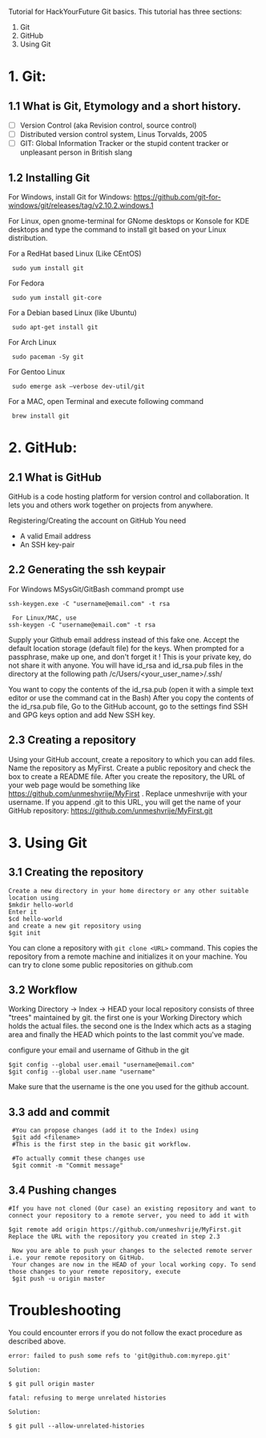 Tutorial for HackYourFuture Git basics. This tutorial has three sections:
1. Git
2. GitHub
3. Using Git

# 1. Git: 

## 1.1 What is Git, Etymology and a short history.
* [ ] Version Control (aka Revision control, source control)
* [ ] Distributed version control system, Linus Torvalds, 2005
* [ ] GIT: Global Information Tracker or the stupid content tracker or unpleasant person in British slang

## 1.2 Installing Git
 For Windows,
 install Git for Windows:
 https://github.com/git-for-windows/git/releases/tag/v2.10.2.windows.1

 For Linux, open gnome-terminal for GNome desktops  or Konsole for KDE desktops and type the command to install git based on your Linux distribution. 

 For a RedHat based Linux (Like CEntOS)
```
 sudo yum install git
```

 For Fedora
```
 sudo yum install git-core
```

 For a Debian based Linux (like Ubuntu)
```
 sudo apt-get install git 
```

 For Arch Linux
```
 sudo paceman -Sy git
```

 For Gentoo Linux
```
 sudo emerge ask —verbose dev-util/git
```

 For a MAC, open Terminal and execute following command
```
 brew install git
```

# 2. GitHub: 

## 2.1 What is GitHub 
 GitHub is a code hosting platform for version control and collaboration. It lets you and others work together on projects from anywhere.

 Registering/Creating the account on GitHub
 You need
* A valid Email address
* An SSH key-pair


## 2.2 Generating the ssh keypair

 For Windows MSysGit/GitBash command prompt use
```
ssh-keygen.exe -C "username@email.com" -t rsa
```

```
 For Linux/MAC, use
ssh-keygen -C "username@email.com" -t rsa
```

Supply your Github email address instead of this fake one. 
Accept the default location storage (default file) for the keys. When prompted for a passphrase, make up one, and don't forget it ! This is your private key, do not share it with anyone.
You will have id\_rsa and id\_rsa.pub files in the directory at the following path /c/Users/<your_user_name>/.ssh/

 You want to copy the contents of the id\_rsa.pub (open it with a simple text editor or use the command cat in the Bash)
 After you copy the contents of the id\_rsa.pub file, Go to the GitHub account, go to the settings find SSH and GPG keys option and add New SSH key.

## 2.3 Creating a repository

Using your GitHub account, create a repository to which you can add files. Name the repository as MyFirst. Create a public repository and check the box to create a README file. After you create the repository, the URL of your web page would be something like https://github.com/unmeshvrije/MyFirst . Replace unmeshvrije with your username. If you append .git to this URL, you will get the name of your GitHub repository: https://github.com/unmeshvrije/MyFirst.git



# 3. Using Git

## 3.1 Creating the repository
```
Create a new directory in your home directory or any other suitable location using
$mkdir hello-world
Enter it
$cd hello-world
and create a new git repository using 
$git init
```

You can clone a repository with `git clone <URL>` command. This copies the repository from a remote machine and initializes it on your machine. You can try to clone some public repositories on github.com

## 3.2 Workflow
 Working Directory -> Index -> HEAD
 your local repository consists of three "trees" maintained by git. the first one is your Working Directory which holds the actual files. the second one is the Index which acts as a staging area and finally the HEAD which points to the last commit you've made.

 configure your email and username of Github in the git
 ```
$git config --global user.email "username@email.com"
$git config --global user.name "username"
```

 Make sure that the username is the one you used for the github account.

## 3.3 add and commit
```
 #You can propose changes (add it to the Index) using
 $git add <filename>
 #This is the first step in the basic git workflow.
 
 #To actually commit these changes use
 $git commit -m "Commit message"
```

## 3.4 Pushing changes
```
#If you have not cloned (Our case) an existing repository and want to connect your repository to a remote server, you need to add it with

$git remote add origin https://github.com/unmeshvrije/MyFirst.git
Replace the URL with the repository you created in step 2.3

 Now you are able to push your changes to the selected remote server i.e. your remote repository on GitHub.
 Your changes are now in the HEAD of your local working copy. To send those changes to your remote repository, execute 
 $git push -u origin master
```
# Troubleshooting
You could encounter errors if you do not follow the exact procedure as described above.
```
error: failed to push some refs to 'git@github.com:myrepo.git'

Solution:

$ git pull origin master
```

```
fatal: refusing to merge unrelated histories

Solution:

$ git pull --allow-unrelated-histories
```
